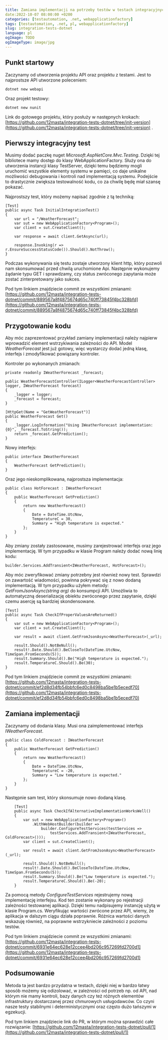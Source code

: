 ```yaml
---
title: Zamiana implementacji na potrzeby testów w testach integracyjnych ASP.NET Core - WebApplicationFactory 
date:2022-10-07 08:00:00 +0200 
categories: [testautomation, .net, webapplicationfactory]
tags: [testautomation, .net, pl, webapplicationfactory]
slug: integration-tests-dotnet 
language: pl 
ogImage: TODO 
ogImageType: image/jpg
---
```


## Punkt startowy

Zaczynamy od utworzenia projektu API oraz projektu z testami. Jest to najprostsze API utworzone poleceniem:

    dotnet new webapi

Oraz projekt testowy:

    dotnet new nunit

Link do gotowego projektu, który posłuży w następnych krokach:
[https://github.com/12masta/integration-tests-dotnet/tree/init-version](https://github.com/12masta/integration-tests-dotnet/tree/init-version)
.

## Pierwszy integracyjny test

Musimy dodać paczkę nuget _Microsoft.AspNetCore.Mvc.Testing_. Dzięki tej bibliotece mamy dostęp do klasy
WebApplicationFactory. Służy ona do utworzenia instancji klasy TestServer, dzięki temu będziemy mogli uruchomić
wszystkie elementy systemu w pamięci, co daje unikalne możliwości debugowania i kontroli nad implementacją systemu.
Podejście to drastycznie zwiększa testowalność kodu, co za chwilę będę miał szansę pokazać.

Najprostszy test, który możemy napisać zgodnie z tą techniką:

    [Test]
    public async Task InitialIntegrationTest()
    {
        var url = "/WeatherForecast";
        var sut = new WebApplicationFactory<Program>();
        var client = sut.CreateClient();
        
        var response = await client.GetAsync(url);

        response.Invoking(r => r.EnsureSuccessStatusCode()).Should().NotThrow();
    }

Podczas wykonywania się testu zostaje utworzony klient http, który pozwoli nam skonsumować przed chwilą uruchomione Api.
Następnie wykonujemy żądanie typu GET i sprawdzamy, czy status zwróconego zapytania może zostać zinterpretowany jako
sukces.

Pod tym linkiem znajdziecie commit ze wszystkimi
zmianami: [https://github.com/12masta/integration-tests-dotnet/commit/889567a8f4875674d65c740ff73845f4bc328bfd](https://github.com/12masta/integration-tests-dotnet/commit/889567a8f4875674d65c740ff73845f4bc328bfd)

## Przygotowanie kodu

Aby móc zaprezentować przykład zamiany implementacji należy najpierw wprowadzić element wstrzykiwania zależności do API.
Model _WeatherForecast_ jest już gotowy, więc wystarczy dodać jedną klasę, interfejs i zmodyfikować powiązany kontroler.

Kontroler po wykonanych zmianach:

    private readonly IWeatherForecast _forecast;

    public WeatherForecastController(ILogger<WeatherForecastController> logger, IWeatherForecast forecast)
    {
        _logger = logger;
        _forecast = forecast;
    }

    [HttpGet(Name = "GetWeatherForecast")]
    public WeatherForecast Get()
    {
        _logger.LogInformation("Using IWeatherForecast implementation: {0}", _forecast.ToString());
        return _forecast.GetPrediction();
    }

Nowy interfejs:

    public interface IWeatherForecast
    {
        WeatherForecast GetPrediction();
    }

Oraz jego nieskomplikowana, najprostsza implementacja:

    public class HotForecast : IWeatherForecast
    {
        public WeatherForecast GetPrediction()
        {
            return new WeatherForecast()
            {
                Date = DateTime.UtcNow,
                TemperatureC = 30,
                Summary = "High temperature is expected."
            };
        }
    }

Aby zmiany zostały zastosowane, musimy zarejestrować interfejs oraz jego implementację. W tym przypadku w klasie Program
należy dodać nową linię kodu:

    builder.Services.AddTransient<IWeatherForecast, HotForecast>();

Aby móc zweryfikować zmiany potrzebny jest również nowy test. Sprawdzi on zawartość wiadomości, powinna pokrywać się z
nowo dodaną implementacją. W tym przypadku użyłem metody: _GetFromJsonAsync<T>(string arg)_ do konsumpcji API. Umożliwia
to automatyczną deserializację obiektu zwróconego przez zapytanie, dzięki czemu asercję są bardziej skondensowane.

    [Test]
    public async Task CheckIfProperValuesAreReturned()
    {
        var sut = new WebApplicationFactory<Program>();
        var client = sut.CreateClient();

        var result = await client.GetFromJsonAsync<WeatherForecast>(_url);

        result.Should().NotBeNull();
        result!.Date.Should().BeCloseTo(DateTime.UtcNow, TimeSpan.FromSeconds(5));
        result.Summary.Should().Be("High temperature is expected.");
        result.TemperatureC.Should().Be(30);
    }

Pod tym linkiem znajdziecie commit ze wszystkimi
zmianami: [https://github.com/12masta/integration-tests-dotnet/commit/ef2d8d34fb54bbfc6ed0c8498ba5be1b5ecedf70](https://github.com/12masta/integration-tests-dotnet/commit/ef2d8d34fb54bbfc6ed0c8498ba5be1b5ecedf70)

## Zamiana implementacji

Zaczynamy od dodania klasy. Musi ona zaimplementować interfejs _IWeatherForecast_.

```
public class ColdForecast : IWeatherForecast
{
    public WeatherForecast GetPrediction()
    {
        return new WeatherForecast()
        {
            Date = DateTime.UtcNow,
            TemperatureC = -20,
            Summary = "Low temperature is expected."
        };
    }
}
```

Następnie sam test, który skonsumuje nowo dodaną klasę.

```
    [Test]
    public async Task CheckIfAlternativeImplementationWorksWell()
    {
        var sut = new WebApplicationFactory<Program>()
            .WithWebHostBuilder(builder =>
                builder.ConfigureTestServices(testServices =>
                    testServices.AddTransient<IWeatherForecast, ColdForecast>()));
        var client = sut.CreateClient();

        var result = await client.GetFromJsonAsync<WeatherForecast>(_url);

        result.Should().NotBeNull();
        result!.Date.Should().BeCloseTo(DateTime.UtcNow, TimeSpan.FromSeconds(5));
        result.Summary.Should().Be("Low temperature is expected.");
        result.TemperatureC.Should().Be(-20);
    }
```

Za pomocą metody _ConfigureTestServices_ rejestrujemy nową implementację interfejsu. Kod ten zostanie wykonany po
rejestracji zależności testowanej aplikacji. Dzięki temu nadpisujemy instancję użytą w klasie Program.cs. Weryfikując
wartości zwrócone przez API, wiemy, że aplikacja w dalszym ciągu działa poprawnie. Różnica wartości danych wskazuję
również, na poprawne wstrzykniecie zależności z poziomu testów.

Pod tym linkiem znajdziecie commit ze wszystkimi
zmianami: [https://github.com/12masta/integration-tests-dotnet/commit/6931e64ec628e12ccee4bd206c957269fd2700d1](https://github.com/12masta/integration-tests-dotnet/commit/6931e64ec628e12ccee4bd206c957269fd2700d1)

## Podsumowanie

Metoda ta jest bardzo przydatna w testach, dzięki niej w bardzo łatwy sposób możemy się odizolować, w zależności od
potrzeb np. od API, nad którym nie mamy kontroli, bazy danych czy też różnych elementów infrastruktury dostarczanej
przez chmurowych usługodawców. Co czyni nasze testy stabilnymi i deterministycznymi oraz często dużo tańszymi w
egzekucji.

Pod tym linkiem znajdziecie link do PR, w którym można sprawdzić całe
rozwiązanie: [https://github.com/12masta/integration-tests-dotnet/pull/1](https://github.com/12masta/integration-tests-dotnet/pull/1)